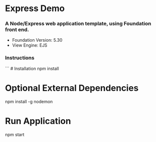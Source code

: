 # Express Demo
<h3>A Node/Express web application template, using Foundation front end.</h3>
<ul>
    <li>Foundation Version: 5.30</li>
    <li>View Engine: EJS</li>
</ul>
<h3>Instructions</h3>
```
# Installation
npm install

# Optional External Dependencies
npm install -g nodemon

# Run Application
npm start
```